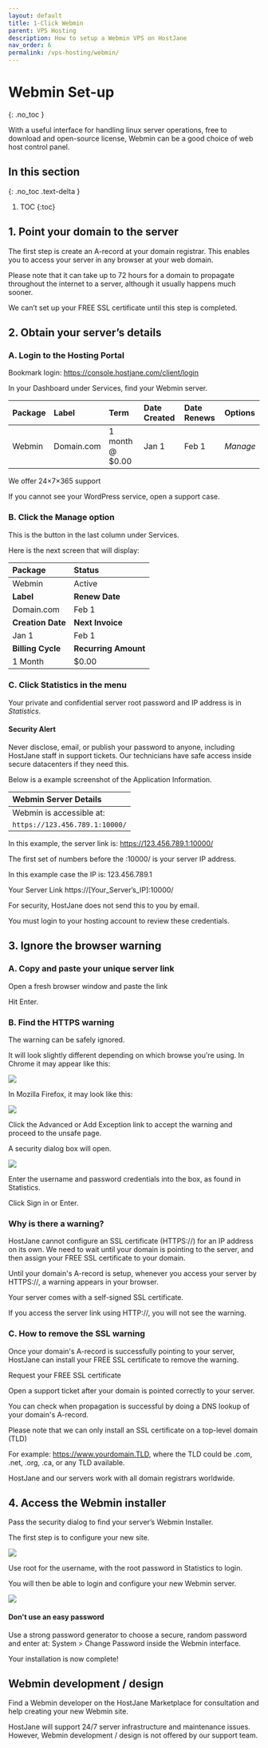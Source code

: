 ```yaml
---
layout: default
title: 1-Click Webmin
parent: VPS Hosting
description: How to setup a Webmin VPS on HostJane
nav_order: 6
permalink: /vps-hosting/webmin/
---
```


# Webmin Set-up
{: .no_toc }

<span class="green">With a useful interface for handling linux server operations, free to download and open-source license, Webmin can be a good choice of web host control panel.</span>

## In this section
{: .no_toc .text-delta }

1. TOC
{:toc}

## 1. Point your domain to the server

The first step is create an A-record at your domain registrar.
This enables you to access your server in any browser at your web domain.

<span class="blue">Please note that it can take up to 72 hours for a domain to propagate throughout the internet to a server, although it usually happens much sooner.</span>

We can’t set up your FREE SSL certificate until this step is completed.

## 2. Obtain your server’s details

### A. Login to the Hosting Portal

Bookmark login: https://console.hostjane.com/client/login

In your Dashboard under Services, find your Webmin server.

| Package | Label | Term  | Date Created | Date Renews | Options |
|:-------|:----------|:------|:----------|:------|:------|
| Webmin | Domain.com | 1 month @ $0.00 | Jan 1 | Feb 1 |*Manage* |

We offer 24×7×365 support

If you cannot see your WordPress service, open a support case.

### B. Click the Manage option

This is the button in the last column under Services.

Here is the next screen that will display: 

| Package | Status|
|:-------|:----------|
| Webmin | Active|
| **Label** | **Renew Date**|
| Domain.com | Feb 1 |
| **Creation Date** | **Next Invoice**|
| Jan 1 | Feb 1 |
| **Billing Cycle** | **Recurring Amount**|
| 1 Month | $0.00 |

### C. Click Statistics in the menu

Your private and confidential server root password and IP address is in *Statistics*.

#### Security Alert

<span class="green">Never disclose, email, or publish your password to anyone, including HostJane staff in support tickets. Our technicians have safe access inside secure datacenters if they need this.</span>

Below is a example screenshot of the Application Information.

| Webmin Server Details|
|:-------|
| Webmin is accessible at: |
| `https://123.456.789.1:10000/` |

In this example, the server link is: https://123.456.789.1:10000/

The first set of numbers before the :10000/ is your server IP address.

In this example case the IP is: 123.456.789.1

Your Server Link
https://[Your_Server’s_IP]:10000/

For security, HostJane does not send this to you by email.

You must login to your hosting account to review these credentials.

## 3. Ignore the browser warning

### A. Copy and paste your unique server link 

Open a fresh browser window and paste the link

Hit Enter.

### B. Find the HTTPS warning

The warning can be safely ignored.

It will look slightly different depending on which browse you're using. In Chrome it may appear like this:

![](/assets/hosting/ssl-warning-janevps-chrome.jpeg)

In Mozilla Firefox, it may look like this:

![](/assets/hosting/ssl-warning-janevps-2.jpeg)

Click the Advanced or Add Exception link to accept the warning and proceed to the unsafe page.

A security dialog box will open.

![](/assets/hosting/login-to-HTTPS-server.png)

Enter the username and password credentials into the box, as found in Statistics.

Click Sign in or Enter.

### Why is there a warning?

HostJane cannot configure an SSL certificate (HTTPS://) for an IP address on its own. We need to wait until your domain is pointing to the server, and then assign your FREE SSL certificate to your domain.

<span class="green"> Until your domain's A-record is setup, whenever you access your server by HTTPS://, a warning appears in your browser.</span>

Your server comes with a self-signed SSL certificate.

If you access the server link using HTTP://, you will not see the warning. 

### C. How to remove the SSL warning

Once your domain's A-record is successfully pointing to your server, HostJane can install your FREE SSL certificate to remove the warning.

Request your FREE SSL certificate

Open a support ticket after your domain is pointed correctly to your server.

You can check when propagation is successful by doing a DNS lookup of your domain's A-record.

Please note that we can only install an SSL certificate on a top-level domain (TLD)

For example: https://www.yourdomain.TLD, where the TLD could be .com, .net, .org, .ca, or any TLD available.

HostJane and our servers work with all domain registrars worldwide.

## 4. Access the Webmin installer

Pass the security dialog to find your server’s Webmin Installer.

The first step is to configure your new site.

![](/assets/hosting/webmin-server-configuration.png)

Use root for the username, with the root password in Statistics to login.

You will then be able to login and configure your new Webmin server.

![](/assets/hosting/webmin-server-logged-in.png)

#### Don't use an easy password

<span class="green">Use a strong password generator to choose a secure, random password and enter at: System > Change Password inside the Webmin interface.</span>

Your installation is now complete!

## Webmin development / design

Find a Webmin developer on the HostJane Marketplace for consultation and help creating your new Webmin site.

HostJane will support 24/7 server infrastructure and maintenance issues. However, Webmin development / design is not offered by our support team.
